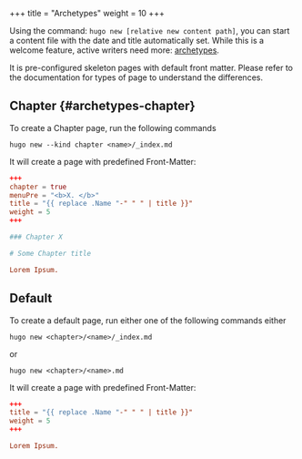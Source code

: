 +++
title = "Archetypes"
weight = 10
+++

Using the command: `hugo new [relative new content path]`, you can start a content file with the date and title automatically set. While this is a welcome feature, active writers need more: [archetypes](https://gohugo.io/content/archetypes/).

It is pre-configured skeleton pages with default front matter. Please refer to the documentation for types of page to understand the differences.

## Chapter {#archetypes-chapter}

To create a Chapter page, run the following commands

```shell
hugo new --kind chapter <name>/_index.md
```

It will create a page with predefined Front-Matter:

```toml
+++
chapter = true
menuPre = "<b>X. </b>"
title = "{{ replace .Name "-" " " | title }}"
weight = 5
+++

### Chapter X

# Some Chapter title

Lorem Ipsum.
```

## Default

To create a default page, run either one of the following commands either

```shell
hugo new <chapter>/<name>/_index.md
```

or

```shell
hugo new <chapter>/<name>.md
```

It will create a page with predefined Front-Matter:

```toml
+++
title = "{{ replace .Name "-" " " | title }}"
weight = 5
+++

Lorem Ipsum.
```
